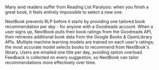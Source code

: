 Many avid readers suffer from Reading List Paralysis: when you finish a great book, it feels entirely impossible to select a new one.

NextBook prevents RLP before it starts by providing one tailored book recommendation per day - for anyone with a Goodreads account. When a user signs up, NextBook pulls their book ratings from the Goodreads API, then retrieves additional book data from the Google Books & OpenLibrary APIs. Multiple machine learning models are trained on each user's ratings; the most accurate model selects books to recommend from NextBook's library. Users are emailed one title per day, avoiding option overload. Feedback is collected on every suggestion, so NextBook can tailor recommendations more effectively over time.